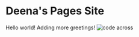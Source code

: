 ---
---
<!--comment -->
# Deena's Pages Site
Hello world! Adding more greetings!
![code across](http://www.google.com/imgres?imgurl=http://nyhackathons.com/wp-content/uploads/2015/02/code-across-nyc-2015.png)
